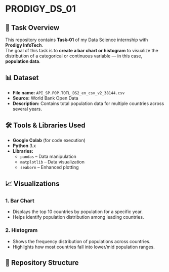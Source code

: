 # PRODIGY_DS_01

## 📌 Task Overview
This repository contains **Task-01** of my Data Science internship with **Prodigy InfoTech**.  
The goal of this task is to **create a bar chart or histogram** to visualize the distribution of a categorical or continuous variable — in this case, **population data**.


## 📊 Dataset
- **File name:** `API_SP.POP.TOTL_DS2_en_csv_v2_38144.csv`
- **Source:** World Bank Open Data
- **Description:** Contains total population data for multiple countries across several years.


## 🛠️ Tools & Libraries Used
- **Google Colab** (for code execution)
- **Python** 3.x
- **Libraries:**
  - `pandas` – Data manipulation
  - `matplotlib` – Data visualization
  - `seaborn` – Enhanced plotting


## 📈 Visualizations
### 1. **Bar Chart**
- Displays the top 10 countries by population for a specific year.
- Helps identify population distribution among leading countries.

### 2. **Histogram**
- Shows the frequency distribution of populations across countries.
- Highlights how most countries fall into lower/mid population ranges.


## 📂 Repository Structure

